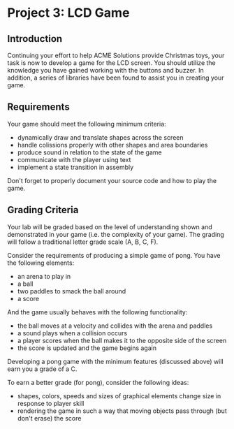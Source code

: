# Project 3: LCD Game 
## Introduction
Continuing your effort to help ACME Solutions provide Christmas toys, your task is now to develop a game for the LCD screen.  You should utilize the knowledge you have gained working with the buttons and buzzer.  In addition, a series of libraries have been found to assist you in creating your game.

## Requirements
Your game should meet the following minimum criteria:

- dynamically draw and translate shapes across the screen
- handle colissions properly with other shapes and area boundaries
- produce sound in relation to the state of the game
- communicate with the player using text
- implement a state transition in assembly

Don't forget to properly document your source code and how to play the game.

## Grading Criteria
Your lab will be graded based on the level of understanding shown and demonstrated in your game (i.e. the complexity of your game).  The grading will follow a traditional letter grade scale (A, B, C, F).

Consider the requirements of producing a simple game of pong.  You have the following elements:

- an arena to play in
- a ball
- two paddles to smack the ball around
- a score 

And the game usually behaves with the following functionality:

- the ball moves at a velocity and collides with the arena and paddles
- a sound plays when a collision occurs
- a player scores when the ball makes it to the opposite side of the screen
- the score is updated and the game begins again

Developing a pong game with the minimum features (discussed above) will earn you a grade of a C.  

To earn a better grade (for pong), consider the following ideas:

- shapes, colors, speeds and sizes of graphical elements change size in response to player skill
- rendering the game in such a way that moving objects pass through (but don't erase) the score
